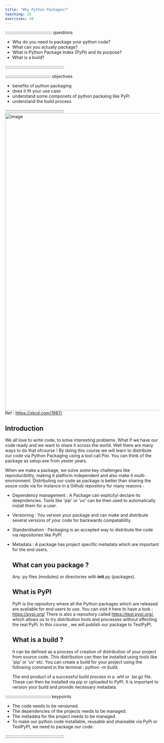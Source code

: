 ```yaml
---
title: "Why Python Packages?"
teaching: 15
exercises: 10
---
```


:::::::::::::::::::::::::::::::::::::: questions

- Why do you need to package your python code?
- What can you actually package?
- What is Python Package Index (PyPI) and its purpose?
- What is a build?

::::::::::::::::::::::::::::::::::::::::::::::::

::::::::::::::::::::::::::::::::::::: objectives

- benefits of python packaging
- does it fit your use case
- understand some componets of python packaing like PyPi
- understand the build process

::::::::::::::::::::::::::::::::::::::::::::::::
<img width="983" height="974" alt="image" src="https://github.com/user-attachments/assets/5df6c1a0-bee9-4b38-99e3-725ada1b5d3c" />
 Ref : https://xkcd.com/1987/
## Introduction
We all love to write code, to solve interesting problems. What if we have our code ready and we want to share it across the world. Well there are many ways to do that ofcourse ! By doing this course we will learn to distribute our code via Python Packaging using a tool call Pixi. You can think of the package as setup.exe from yester years.

When we make a package, we solve some key challenges like reproducibility, making it platform independent and also make it multi- environment.
Distributing our code as package is better than sharing the souce code via for instance in a Github repository for many reasons :

- Dependency management : A Package can explicityl declare its deepndencies. Tools like 'pip' or 'uv' can be then used to automatically install them for a user.
- Versioning : You version your package and can make and distribute several versions of your code for backwards compatability.
- Standerdisation : Packaging is an accepted way to distribute the code via repositories like PyPI
- Metadata : A package has project specific metadata which are important for the end users.

  ## What can you package ?

  Any .py files (modules) or directories with __init__.py (packages).

  ## What is PyPI

  PyPi is the repository where all the Python packages which are released are available for end users to use.
  You can visit it here to have a look : https://pypi.org/
  There is also a repository called https://test.pypi.org/, which allows us to try distribution tools and processes without affecting the real PyPi.
  In this course , we will publish our package to TestPyPI.

  ## What is a build ?

  It can be defined as a process of creation of distribution of your project from source code. This distribution can then be installed using tools like 'pip' or 'uv' etc.
  You can create a build for your project using the following command in the terminal : python -m build.

  The end product of a successful build process in a .whl or .tar.gz file. These can then be installed via pip or uploaded to PyPI.
  It is important to version your build and provide necessary metadata.

::::::::::::::::::::::::::::::::::::: keypoints

- The code needs to be versioned.
- The dependencies of the projects needs to be managed.
- The metadata for the project needs to be managed.
- To make our python code installable, reusable and shareable via PyPi or TestPyPI, we need to package our code.

::::::::::::::::::::::::::::::::::::::::::::::::
